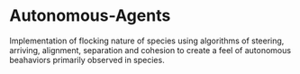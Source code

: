# Autonomous-Agents
Implementation of flocking nature of species using algorithms of steering, arriving, alignment, separation and cohesion to create a feel of autonomous beahaviors primarily observed in species.
